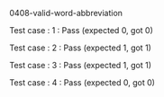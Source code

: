 
0408-valid-word-abbreviation


Test case : 1 : Pass
 (expected 0, got 0)

Test case : 2 : Pass
 (expected 1, got 1)

Test case : 3 : Pass
 (expected 1, got 1)

Test case : 4 : Pass
 (expected 0, got 0)
